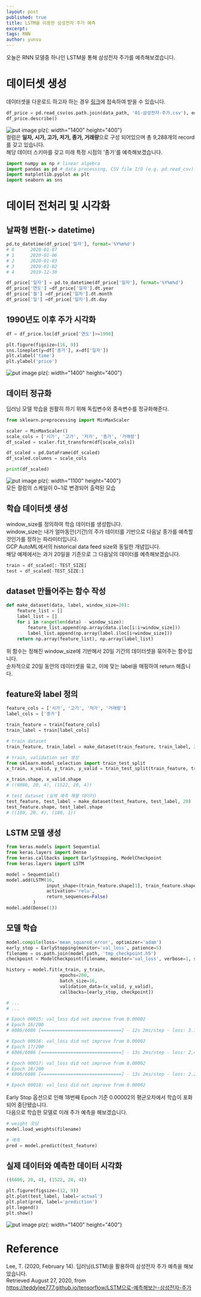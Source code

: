 ```yaml
---
layout: post
published: true
title: LSTM을 이용한 삼성전자 주가 예측
excerpt:
tags: RNN
author: yunsu
---
```

  

오늘은 RNN 모델중 하나인 LSTM을 통해 삼성전자 주가를 예측해보겠습니다.  
# 데이터셋 생성  
데이터셋을 다운로드 하고자 하는 경우 [링크](http://bit.ly/2SJUtyY)에 접속하여 받을 수 있습니다.  
```python  
df_price = pd.read_csv(os.path.join(data_path, '01-삼성전자-주가.csv'), encoding='utf8')
df_price.describe()
```
![put image plz](/assets/img/yunsu/rnn4.png){: width="1400" height="400"}  
컬럼은 **일자, 시가, 고가, 저가, 종가, 거래량**으로 구성 되어있으며 총 9,288개의 record를 갖고 있습니다.  
해당 데이터 스키마를 갖고 미래 특정 시점의 '종가'를 예측해보겠습니다.  
```python  
import numpy as np # linear algebra  
import pandas as pd # data processing, CSV file I/O (e.g. pd.read_csv)  
import matplotlib.pyplot as plt  
import seaborn as sns  
```  
# 데이터 전처리 및 시각화  
## 날짜형 변환(-> datetime)
```python  
pd.to_datetime(df_price['일자'], format='%Y%m%d')
# 0      2020-01-07
# 1      2020-01-06
# 2      2020-01-03
# 3      2020-01-02
# 4      2019-12-30

df_price['일자'] = pd.to_datetime(df_price['일자'], format='%Y%m%d')
df_price['연도'] =df_price['일자'].dt.year
df_price['월'] =df_price['일자'].dt.month
df_price['일'] =df_price['일자'].dt.day
```  
## 1990년도 이후 주가 시각화
```python  
df = df_price.loc[df_price['연도']>=1990]

plt.figure(figsize=(16, 9))
sns.lineplot(y=df['종가'], x=df['일자'])
plt.xlabel('time')
plt.ylabel('price')
```  
![put image plz](/assets/img/yunsu/rnn5.png){: width="1400" height="400"}  
## 데이터 정규화  
딥러닝 모델 학습을 원활히 하기 위해 독립변수와 종속변수를 정규화해준다.  
```python  
from sklearn.preprocessing import MinMaxScaler

scaler = MinMaxScaler()
scale_cols = ['시가', '고가', '저가', '종가', '거래량']
df_scaled = scaler.fit_transform(df[scale_cols])

df_scaled = pd.DataFrame(df_scaled)
df_scaled.columns = scale_cols

print(df_scaled)
```  
![put image plz](/assets/img/yunsu/rnn6.png){: width="1100" height="400"}  
모든 컬럼의 스케일이 0~1로 변경되어 출력된 모습  
## 학습 데이터셋 생성  
window_size를 정의하여 학습 데이터를 생성합니다.  
window_size는 내가 얼마동안(기간)의 주가 데이터를 기반으로 다음날 종가를 예측할 것인가를 정하는 파라미터입니다.  
GCP AutoML에서의 historical data feed size와 동일한 개념입니다.  
해당 예제에서는 과거 20일을 기준으로 그 다음날의 데이터를 예측해보겠습니다.  
```python  
train = df_scaled[:-TEST_SIZE]
test = df_scaled[-TEST_SIZE:]
```   
## dataset 만들어주는 함수 작성
```python  
def make_dataset(data, label, window_size=20):
    feature_list = []
    label_list = []
    for i in range(len(data) - window_size):
        feature_list.append(np.array(data.iloc[i:i+window_size]))
        label_list.append(np.array(label.iloc[i+window_size]))
    return np.array(feature_list), np.array(label_list)
```  
위 함수는 정해진 window_size에 기반해서 20일 기간의 데이터셋을 묶어주는 함수입니다.  
순차적으로 20일 동안의 데이터셋을 묶고, 이에 맞는 label을 매핑하여 return 해줍니다.  
## feature와 label 정의
```python  
feature_cols = ['시가', '고가', '저가', '거래량']
label_cols = ['종가']

train_feature = train[feature_cols]
train_label = train[label_cols]

# train dataset
train_feature, train_label = make_dataset(train_feature, train_label, 20)

# train, validation set 생성
from sklearn.model_selection import train_test_split
x_train, x_valid, y_train, y_valid = train_test_split(train_feature, train_label, test_size=0.2)

x_train.shape, x_valid.shape
# ((6086, 20, 4), (1522, 20, 4))

# test dataset (실제 예측 해볼 데이터)
test_feature, test_label = make_dataset(test_feature, test_label, 20)
test_feature.shape, test_label.shape
# ((180, 20, 4), (180, 1))
```  
## LSTM 모델 생성
```python  
from keras.models import Sequential
from keras.layers import Dense
from keras.callbacks import EarlyStopping, ModelCheckpoint
from keras.layers import LSTM

model = Sequential()
model.add(LSTM(16, 
               input_shape=(train_feature.shape[1], train_feature.shape[2]), 
               activation='relu', 
               return_sequences=False)
          )
model.add(Dense(1))
```  
## 모델 학습
```python  
model.compile(loss='mean_squared_error', optimizer='adam')
early_stop = EarlyStopping(monitor='val_loss', patience=5)
filename = os.path.join(model_path, 'tmp_checkpoint.h5')
checkpoint = ModelCheckpoint(filename, monitor='val_loss', verbose=1, save_best_only=True, mode='auto')

history = model.fit(x_train, y_train, 
                    epochs=200, 
                    batch_size=16,
                    validation_data=(x_valid, y_valid), 
                    callbacks=[early_stop, checkpoint])

# ...
# ...

# Epoch 00015: val_loss did not improve from 0.00002
# Epoch 16/200
# 6086/6086 [==============================] - 12s 2ms/step - loss: 3.1661e-05 - val_loss: 4.1063e-05

# Epoch 00016: val_loss did not improve from 0.00002
# Epoch 17/200
# 6086/6086 [==============================] - 13s 2ms/step - loss: 2.4644e-05 - val_loss: 4.0085e-05

# Epoch 00017: val_loss did not improve from 0.00002
# Epoch 18/200
# 6086/6086 [==============================] - 13s 2ms/step - loss: 2.2936e-05 - val_loss: 2.4692e-05

# Epoch 00018: val_loss did not improve from 0.00002
```  
Early Stop 옵션으로 인해 18번째 Epoch 기준 0.00002의 평균오차에서 학습이 포화되어 중단됐습니다.  
다음으로 학습한 모델로 미래 주가 예측을 해보겠습니다.  
```python  
# weight 로딩
model.load_weights(filename)

# 예측
pred = model.predict(test_feature)
```  
## 실제 데이터와 예측한 데이터 시각화  
```python  
((6086, 20, 4), (1522, 20, 4))
```   
```python  
plt.figure(figsize=(12, 9))
plt.plot(test_label, label='actual')
plt.plot(pred, label='prediction')
plt.legend()
plt.show()
```  
![put image plz](/assets/img/yunsu/rnn7.png){: width="1400" height="400"}  

# Reference  
Lee, T. (2020, February 14). 딥러닝(LSTM)을 활용하여 삼성전자 주가 예측을 해보았습니다.  
Retrieved August 27, 2020, from https://teddylee777.github.io/tensorflow/LSTM으로-예측해보는-삼성전자-주가  